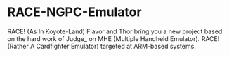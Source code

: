 RACE-NGPC-Emulator
==================

RACE! (As In Koyote-Land) Flavor and Thor bring you a new project based on the hard work of Judge_ on MHE (Multiple Handheld Emulator). RACE! (Rather A Cardfighter Emulator) targeted at ARM-based systems.

